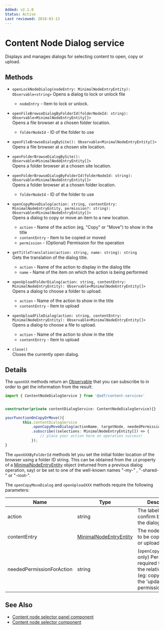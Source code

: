 ```yaml
---
Added: v2.1.0
Status: Active
Last reviewed: 2018-03-13
---
```


# Content Node Dialog service

Displays and manages dialogs for selecting content to open, copy or upload.

## Methods

-   `openLockNodeDialog(nodeEntry: MinimalNodeEntryEntity): Observable<string>`
    Opens a dialog to lock or unlock file
    -   `nodeEntry` - Item to lock or unlock.
-   `openFileBrowseDialogByFolderId(folderNodeId: string): Observable<MinimalNodeEntryEntity[]>`  
    Opens a file browser at a chosen folder location.   
    -   `folderNodeId` - ID of the folder to use 
-   `openFileBrowseDialogBySite(): Observable<MinimalNodeEntryEntity[]>`  
    Opens a file browser at a chosen site location.   

-   `openFolderBrowseDialogBySite(): Observable<MinimalNodeEntryEntity[]>`  
    Opens a folder browser at a chosen site location.   

-   `openFolderBrowseDialogByFolderId(folderNodeId: string): Observable<MinimalNodeEntryEntity[]>`  
    Opens a folder browser at a chosen folder location.   
    -   `folderNodeId` - ID of the folder to use 
-   `openCopyMoveDialog(action: string, contentEntry: MinimalNodeEntryEntity, permission?: string): Observable<MinimalNodeEntryEntity[]>`  
    Opens a dialog to copy or move an item to a new location.   
    -   `action` - Name of the action (eg, "Copy" or "Move") to show in the title 
    -   `contentEntry` - Item to be copied or moved 
    -   `permission` - (Optional) Permission for the operation 
-   `getTitleTranslation(action: string, name: string): string`  
    Gets the translation of the dialog title.   
    -   `action` - Name of the action to display in the dialog title 
    -   `name` - Name of the item on which the action is being performed 
-   `openUploadFolderDialog(action: string, contentEntry: MinimalNodeEntryEntity): Observable<MinimalNodeEntryEntity[]>`  
    Opens a dialog to choose a folder to upload.   
    -   `action` - Name of the action to show in the title 
    -   `contentEntry` - Item to upload 
-   `openUploadFileDialog(action: string, contentEntry: MinimalNodeEntryEntity): Observable<MinimalNodeEntryEntity[]>`  
    Opens a dialog to choose a file to upload.   
    -   `action` - Name of the action to show in the title 
    -   `contentEntry` - Item to upload 
-   `close()`  
    Closes the currently open dialog.   


## Details

The `openXXX` methods return an 
[Observable](http://reactivex.io/rxjs/manual/overview.html#observable) that you can subscribe
to in order to get the information from the result:

```ts
import { ContentNodeDialogService } from '@adf/content-services'


constructor(private contentDialogService: ContentNodeDialogService){}

yourFunctionOnCopyOrMove(){
        this.contentDialogService
            .openCopyMoveDialog(actionName, targetNode, neededPermissionForAction)
            .subscribe((selections: MinimalNodeEntryEntity[]) => {
                // place your action here on operation success!
            });
}
```

The `openXXXByFolderId` methods let you set the initial folder location of the browser
using a folder ID string. This can be obtained from the `id` property of a
[MinimalNodeEntryEntity](document-library.model.md) object (returned from a previous
dialog operation, say) or be set to one of the well-known names "-my-" , "-shared-" or
"-root-".

The `openCopyMoveDialog` and `openUploadXXX` methods require the following parameters:

| Name | Type | Description |
| ---- | ---- | ----------- |
| action | string | The label for the confirm button of the dialog. |
| contentEntry | [MinimalNodeEntryEntity](https://github.com/Alfresco/alfresco-js-api/blob/master/src/alfresco-core-rest-api/docs/MinimalNode.md) | The node we want to be copied/moved or uploaded. |
| neededPermissionForAction | string | (`openCopyMoveDialog` only) Permission required to perform the relative action (eg: copy will need the 'update' permission ). |

## See Also

-   [Content node selector panel component](content-node-selector-panel.component.md)
-   [Content node selector component](content-node-selector.component.md)

